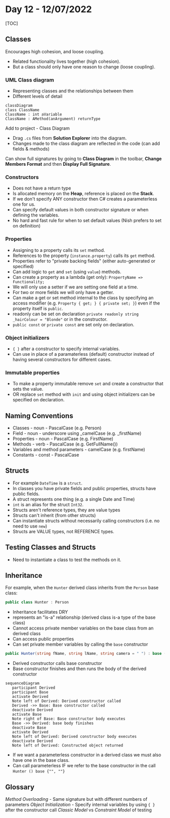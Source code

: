 # Day 12 - 12/07/2022

[TOC]

## Classes

Encourages high cohesion, and loose coupling.
- Related functionality lives together (high cohesion).
- But a class should only have one reason to change (loose coupling).

### UML Class diagram 
- Representing classes and the relationships between them
- Different levels of detail

```mermaid
classDiagram
class ClassName
ClassName : int aVariable
ClassName : AMethod(anArgument) returnType
```

Add to project - Class Diagram
- Drag `.cs` files from **Solution Explorer** into the diagram.
- Changes made to the class diagram are reflected in the code (can add fields & methods)

Can show full signatures by going to **Class Diagram** in the toolbar, **Change Members Format** and then **Display Full Signature**.

### Constructors

- Does not have a return type
- Is allocated memory on the **Heap**, reference is placed on the **Stack**.
- If we don't specify ANY constructor then C# creates a parameterless one for us.
- Can specify default values in both constructor signature or when defining the variables.
- No hard and fast rule for when to set default values (Nish prefers to set on definition)

### Properties

- Assigning to a property calls its `set` method.
- References to the property (`instance.property`) calls its `get` method.
- Properties refer to "private backing fields" (either auto-generated or specified)
- Can add logic to `get` and `set` (using `value`) methods.
- Can create a property as a lambda (get only): `PropertyName => Functionality;`
- We will only use a setter if we are setting one field at a time.
- For two or more fields we will only have a getter.
- Can make a get or set method internal to the class by specifying an access modifier (e.g. `Property { get; } { private set; }`) even if the property itself is `public`.
- readonly can be set on declaration `private readonly string _hairColour = "Blonde"` or in the constructor.
- `public const` or `private const` are set only on declaration.

### Object initializers

- `{ }` after a constructor to specify internal variables.
- Can use in place of a paramaterless (default) constructor instead of having several constructors for different cases.

### Immutable properties

- To make a property immutable remove `set` and create a constructor that sets the value.
- OR replace `set` method with `init` and using object initializers can be specified on declaration.

## Naming Conventions

- Classes - noun - PascalCase (e.g. Person)
- Field - noun - underscore using _camelCase (e.g. _firstName)
- Properties - noun - PascalCase (e.g. FirstName)
- Methods - verb - PascalCase (e.g. GetFullName())
- Variables and method parameters - camelCase (e.g. firstName)
- Constants - const - PascalCase

## Structs

- For example `DateTime` is a `struct`.
- In classes you have private fields and public properties, structs have public fields.
- A struct represents one thing (e.g. a single Date and Time)
- `int` is an alias for the struct `Int32`.
- Structs aren't reference types, they are value types
- Structs can't inherit (from other structs)
- Can instantiate structs without necessarily calling constructors (i.e. no need to use `new`)
- Structs are VALUE types, not REFERENCE types.

## Testing Classes and Structs

- Need to instantiate a class to test the methods on it.

## Inheritance
 
For example, when the `Hunter` derived class inherits from the `Person` base class:
```csharp
public class Hunter : Person
```

 - Inheritance facilitates DRY
 - represents an "is-a" relationship (derived class is-a type of the base class)
 - Cannot access private member variables on the base class from an derived class
 - Can access public properties
 - Can set private member variables by calling the `base` constructor
 ```csharp
 public Hunter(string fName, string lName, string camera = " ") : base (fName, lName)
 ```
 - Derived constructor calls base constructor
 - Base constructor finishes and then runs the body of the derived constructor

 ```mermaid
 sequenceDiagram
    participant Derived
    participant Base
    activate Derived
    Note left of Derived: Derived constructor called
    Derived ->> Base: Base constructor called 
    deactivate Derived
    activate Base
    Note right of Base: Base constructor body executes
    Base ->> Derived: base body finishes
    deactivate Base
    activate Derived
    Note left of Derived: Derived constructor body executes
    deactivate Derived
    Note left of Derived: Constructed object returned
 ```
- If we want a parameterless constructor in a derived class we must also have one in the base class.
- Can call parameterless IF we refer to the base constructor in the call `Hunter () base {"", ""}`

## Glossary
*Method Overloading* - Same signature but with different numbers of parameters
*Object Initialization* - Specify internal variables by using `{ }` after the constructor call
*Classic Model* vs *Constraint Model* of testing
